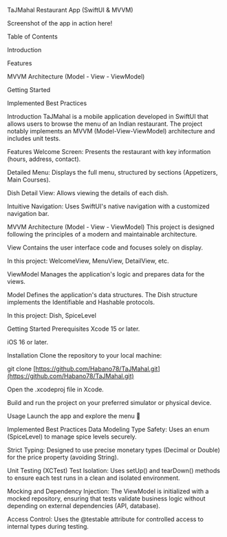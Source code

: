 TaJMahal Restaurant App (SwiftUI & MVVM)

Screenshot of the app in action here!

Table of Contents

Introduction

Features

MVVM Architecture (Model - View - ViewModel)

Getting Started

Implemented Best Practices

Introduction
TaJMahal is a mobile application developed in SwiftUI that allows users to browse the menu of an Indian restaurant. The project notably implements an MVVM (Model-View-ViewModel) architecture and includes unit tests.

Features
Welcome Screen: Presents the restaurant with key information (hours, address, contact).

Detailed Menu: Displays the full menu, structured by sections (Appetizers, Main Courses).

Dish Detail View: Allows viewing the details of each dish.

Intuitive Navigation: Uses SwiftUI's native navigation with a customized navigation bar.

MVVM Architecture (Model - View - ViewModel)
This project is designed following the principles of a modern and maintainable architecture.

View
Contains the user interface code and focuses solely on display.

In this project: WelcomeView, MenuView, DetailView, etc.

ViewModel
Manages the application's logic and prepares data for the views.

Model
Defines the application's data structures. The Dish structure implements the Identifiable and Hashable protocols.

In this project: Dish, SpiceLevel

Getting Started
Prerequisites
Xcode 15 or later.

iOS 16 or later.

Installation
Clone the repository to your local machine:

git clone [https://github.com/Habano78/TaJMahal.git](https://github.com/Habano78/TaJMahal.git)

Open the .xcodeproj file in Xcode.

Build and run the project on your preferred simulator or physical device.

Usage
Launch the app and explore the menu 💪

Implemented Best Practices
Data Modeling
Type Safety: Uses an enum (SpiceLevel) to manage spice levels securely.

Strict Typing: Designed to use precise monetary types (Decimal or Double) for the price property (avoiding String).

Unit Testing (XCTest)
Test Isolation: Uses setUp() and tearDown() methods to ensure each test runs in a clean and isolated environment.

Mocking and Dependency Injection: The ViewModel is initialized with a mocked repository, ensuring that tests validate business logic without depending on external dependencies (API, database).

Access Control: Uses the @testable attribute for controlled access to internal types during testing.

